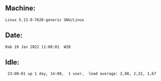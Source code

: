 ## Machine:
```
Linux 5.13.0-7620-generic GNU/Linux
```
## Date:
```
Rab 19 Jan 2022 11:00:01  WIB
```
## Idle:
```
 23:00:01 up 1 day, 14:08,  1 user,  load average: 2,08, 2,22, 1,67
```
